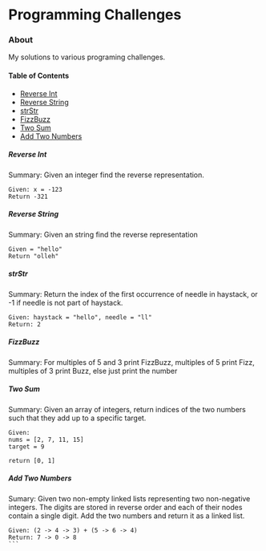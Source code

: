 # Programming Challenges

### About 
My solutions to various programing challenges.  

#### Table of Contents
* [Reverse Int](#reverse-int)
* [Reverse String](#reverse-string)
* [strStr](#strstr)
* [FizzBuzz](#fizzbuzz)
* [Two Sum](#two-sum)
* [Add Two Numbers](#add-two-numbers)

##### Reverse Int
Summary: Given an integer find the reverse representation.
```
Given: x = -123 
Return -321
```


##### Reverse String
Summary: Given an string find the reverse representation 

```
Given = "hello" 
Return "olleh"
``` 

##### strStr
Summary: Return the index of the first occurrence of needle in haystack, or -1 if needle is not part of haystack.

```
Given: haystack = "hello", needle = "ll" 
Return: 2
```

##### FizzBuzz
Summary: For multiples of 5 and 3 print FizzBuzz, multiples of 5 print Fizz, multiples of 3 print Buzz, else just print the number

##### Two Sum
Summary: Given an array of integers, return indices of the two numbers such that they add up to a specific target.
```
Given:
nums = [2, 7, 11, 15] 
target = 9

return [0, 1]
```

##### Add Two Numbers
 Sumary: Given two non-empty linked lists representing two non-negative integers. The digits are stored in reverse order and each of their nodes contain a single digit. Add the two numbers and return it as a linked list.
 ````
 Given: (2 -> 4 -> 3) + (5 -> 6 -> 4)
 Return: 7 -> 0 -> 8
 ```

